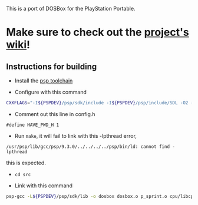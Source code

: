This is a port of DOSBox for the PlayStation Portable.

# Make sure to check out the [project's wiki](https://github.com/pierrelouys/dosbox_psp/wiki)!

## Instructions for building

- Install the [psp toolchain](https://github.com/pspdev/psptoolchain)

- Configure with this command

```sh
CXXFLAGS="-I${PSPDEV}/psp/sdk/include -I${PSPDEV}/psp/include/SDL -O2 -G0" LDFLAGS="-L${PSPDEV}/psp/sdk/lib -L  ${PSPDEV}/psp/lib -lc -lpspuser -lpspkernel" CFLAGS="-I${PSPDEV}/psp/sdk/include" ./configure -host=psp
```
- Comment out this line in config.h
```
#define HAVE_PWD_H 1
```

- Run `make`, it will fail to link with this -lpthread error,
```
/usr/psp/lib/gcc/psp/9.3.0/../../../../psp/bin/ld: cannot find -lpthread
```
this is expected.

- `cd src`

- Link with this command
```sh 
psp-gcc -L${PSPDEV}/psp/sdk/lib -o dosbox dosbox.o p_sprint.o cpu/libcpu.a debug/libdebug.a dos/libdos.a fpu/libfpu.a hardware/libhardware.a gui/libgui.a ints/libints.a misc/libmisc.a shell/libshell.a -lm hardware/serialport/libserial.a -lpspdebug -lpspgu -lpspctrl -lpspdisplay -lpspge -lpspsdk -lpsprtc -lpspaudio -lstdc++ -lpspirkeyb -lc -lpspnet -lpspnet_inet -lpsppower -lpsputility -lpspuser -lpspkernel -specs=${PSPDEV}/psp/sdk/lib/prxspecs -Wl,-T${PSPDEV}/psp/sdk/lib/linkfile.prx,-q && psp-fixup-imports dosbox && psp-prxgen dosbox dosbox.prx && mksfo "DOSBox PSP" PARAM.SFO && pack-pbp EBOOT.PBP PARAM.SFO NULL NULL NULL NULL NULL dosbox.prx NULL
```
